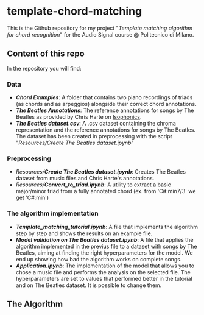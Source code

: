 # template-chord-matching
This is the Github repository for my project "*Template matching algorithm for chord recognition*" for the Audio Signal course @ Politecnico di Milano.

## Content of this repo
In the repository you will find:
### Data
* ***Chord Examples***: A folder that contains two piano recordings of triads (as chords and as arpeggios) alongside their correct chord annotations.
* ***The Beatles Annotations***: The reference annotations for songs by The Beatles as provided by Chris Harte on [Isophonics](http://isophonics.net/content/reference-annotations-beatles "The Beatles Annotations").
* ***The Beatles dataset.csv***: A .csv dataset containing the chroma representation and the reference annotations for songs by The Beatles. The dataset has been created in preprocessing with the script "*Resources/Create The Beatles dataset.ipynb*"

### Preprocessing
* *Resources/**Create The Beatles dataset.ipynb***: Creates The Beatles dataset from music files and Chris Harte's annotations.
* *Resources/**Convert_to_triad.ipynb***: A utility to extract a basic major/minor triad from a fully annotated chord (ex. from 'C#:min7/3' we get 'C#:min')

### The algorithm implementation
* ***Template_matching_tutorial.ipynb***: A file that implements the algorithm step by step and shows the results on an example file.
* ***Model validation on The Beatles dataset.ipynb***: A file that applies the algorithm implemented in the previus file to a dataset with songs by The Beatles, aiming at finding the right hyperparameters for the model. We end up showing how bad the algorithm works on complete songs.
* ***Application.ipynb***: The implementation of the model that allows you to chose a music file and performs the analysis on the selected file. The hyperparameters are set to values that performed better in the tutorial and on The Beatles dataset. It is possible to change them.

## The Algorithm
